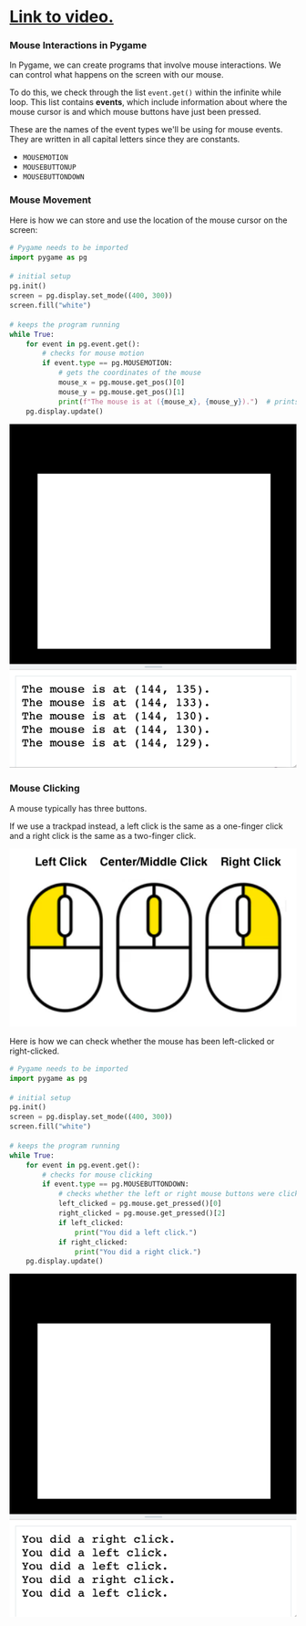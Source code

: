 # [Link to video.](https://www.youtube.com/watch?v=Oh92ff1oQ4w&list=PLVD25niNi0BnsKwMvXId8jFMXxC1wUbko)

### Mouse Interactions in Pygame

In Pygame, we can create programs that involve mouse interactions. We can control what happens on the screen with our mouse.

To do this, we check through the list `event.get()` within the infinite while loop. This list contains **events**, which include information about where the mouse cursor is and which mouse buttons have just been pressed.

These are the names of the event types we'll be using for mouse events. They are written in all capital letters since they are constants.

* `MOUSEMOTION`
* `MOUSEBUTTONUP`
* `MOUSEBUTTONDOWN`

### Mouse Movement

Here is how we can store and use the location of the mouse cursor on the screen:

```python
# Pygame needs to be imported
import pygame as pg

# initial setup
pg.init()
screen = pg.display.set_mode((400, 300))
screen.fill("white")

# keeps the program running
while True:
    for event in pg.event.get():
        # checks for mouse motion
        if event.type == pg.MOUSEMOTION:
            # gets the coordinates of the mouse
            mouse_x = pg.mouse.get_pos()[0]
            mouse_y = pg.mouse.get_pos()[1]
            print(f"The mouse is at ({mouse_x}, {mouse_y}).")  # prints the mouse coordinates to the screen when the mouse moves
    pg.display.update()
```

![](../Images/pygame_mouse_coordinates.png)

### Mouse Clicking

A mouse typically has three buttons.

If we use a trackpad instead, a left click is the same as a one-finger click and a right click is the same as a two-finger click.

![](../Images/mouse_buttons.png)

Here is how we can check whether the mouse has been left-clicked or right-clicked.

```python
# Pygame needs to be imported
import pygame as pg

# initial setup
pg.init()
screen = pg.display.set_mode((400, 300))
screen.fill("white")

# keeps the program running
while True:
    for event in pg.event.get():
        # checks for mouse clicking
        if event.type == pg.MOUSEBUTTONDOWN:
            # checks whether the left or right mouse buttons were clicked
            left_clicked = pg.mouse.get_pressed()[0]
            right_clicked = pg.mouse.get_pressed()[2]
            if left_clicked:
                print("You did a left click.")
            if right_clicked:
                print("You did a right click.")
    pg.display.update()
```

![](../Images/pygame_mouse_clicks.png)
